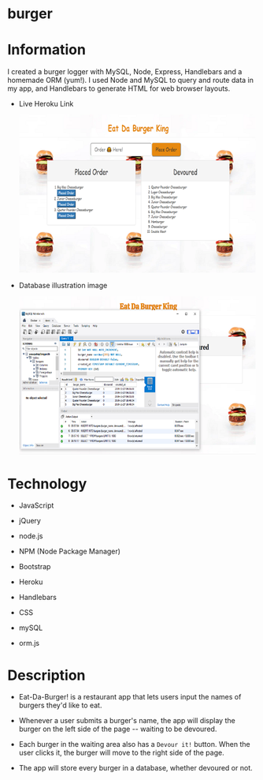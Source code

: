 # burger

# Information

I created a burger logger with MySQL, Node, Express, Handlebars and a homemade ORM (yum!). I used Node and MySQL to query and route data in my app, and Handlebars to generate HTML for web browser layouts.

- Live Heroku Link

    <a href="https://the14thweb-burger.herokuapp.com/"><img src="images/eatdaburger02.png" ></a>

- Database illustration image

    <img src="images/sqlheroku02.png" >

# Technology 

- JavaScript

- jQuery

- node.js

- NPM (Node Package Manager)

- Bootstrap

- Heroku

- Handlebars

- CSS

- mySQL

- orm.js

# Description

- Eat-Da-Burger! is a restaurant app that lets users input the names of burgers they'd like to eat.

- Whenever a user submits a burger's name, the app will display the burger on the left side of the page -- waiting to be devoured.

- Each burger in the waiting area also has a `Devour it!` button. When the user clicks it, the burger will move to the right side of the page.

* The app will store every burger in a database, whether devoured or not.